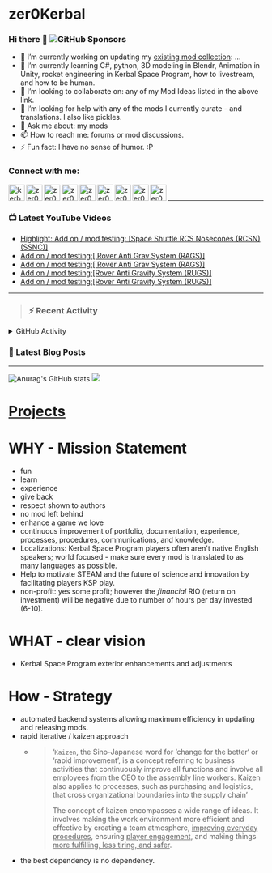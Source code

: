 # zer0Kerbal

### Hi there 👋 ![GitHub Sponsors](https://img.shields.io/github/sponsors/zer0Kerbal?color=purple&label=Github%20Sponsors&style=social)  
- 🔭 I’m currently working on updating my [existing mod collection](https://tinyurl.com/zer0KModTracker): ...
- 🌱 I’m currently learning C#, python, 3D modeling in Blendr, Animation in Unity, rocket engineering in Kerbal Space Program, how to livestream, and how to be human.
- 👯 I’m looking to collaborate on: any of my Mod Ideas listed in the above link.
- 🤔 I’m looking for help with any of the mods I currently curate - and translations. I also like pickles.
- 💬 Ask me about: my mods 
- 📫 How to reach me: forums or mod discussions.
- ⚡ Fun fact: I have no sense of humor. :P

### Connect with me:

<!--[<img align="left" alt="kerbalspaceprogram.com" width="32px" src="https://kerbalspaceprogram.com//favicon.ico" />][website]-->
[<img align="left" alt="kerbalspaceprogram.com" width="32px" src="https://cdn.icon-icons.com/icons2/1381/PNG/32/kerbalspaceprogram_93898.png" />][website]
[<img align="left" alt="zer0Kerbal | CurseForge" width="32px" src="https://cdn.jsdelivr.net/npm/simple-icons@v3/icons/curseforge.svg" />][curseforge]
[<img align="left" alt="zer0Kerbal | Reddit" width="32px" src="https://cdn.icon-icons.com/icons2/1945/PNG/512/iconfinder-reddit-4661631_122483.png" />][reddit]
[<img align="left" alt="zer0Kerbal | Patreon" width="32px" src="https://cdn.icon-icons.com/icons2/2429/PNG/512/patreon_logo_icon_147253.png" />][patreon]
[<img align="left" alt="zer0Kerbal | YouTube" width="32px" src="https://cdn.icon-icons.com/icons2/836/PNG/512/Youtube_icon-icons.com_66802.png" />][youtube]
[<img align="left" alt="zer0Kerbal | Twitch" width="32px" src="https://cdn.icon-icons.com/icons2/2699/PNG/512/twitch_logo_icon_170383.png" />][twitch]
[<img align="left" alt="zer0Kerbal | PayPal" width="32px" src="https://cdn.icon-icons.com/icons2/2699/PNG/512/paypal_logo_icon_168055.png" />][paypal]
[<img align="left" alt="zer0Kerbal | Buy Me a Coffee" width="32px" src="https://www.buymeacoffee.com/assets/img/bmc-meta-new/new/favicon.ico" />][buymeacoffee]
<!-- [<img align="left" alt="zer0Kerbal | buy me a coffee" width="22px" src="https://cdn.jsdelivr.net/npm/simple-icons@v3/icons/buymeacoffee.svg" />][buymeacoffee] -->
[<img align="left" alt="zer0Kerbal | Twitter" width="32px" src="https://cdn.icon-icons.com/icons2/836/PNG/32/Twitter_icon-icons.com_66803.png" />][twitter]
<!-- [<img align="left" alt="zer0Kerbal | Twitter" width="22px" src="https://cdn.jsdelivr.net/npm/simple-icons@v3/icons/twitter.svg" />][twitter] -->
<br />

---

### 📺 Latest YouTube Videos

<!-- YOUTUBE:START -->
- [Highlight: Add on / mod testing: [Space Shuttle RCS Nosecones &lpar;RCSN&rpar; &lpar;SSNC&rpar;]](https://www.youtube.com/watch?v=RJc-QvbX6VQ)
- [Add on / mod testing:[ Rover Anti Grav System &lpar;RAGS&rpar;]](https://www.youtube.com/watch?v=NeLISUou36c)
- [Add on / mod testing:[ Rover Anti Grav System &lpar;RAGS&rpar;]](https://www.youtube.com/watch?v=QyRfY0lpju0)
- [Add on / mod testing:[Rover Anti Gravity System &lpar;RUGS&rpar;]](https://www.youtube.com/watch?v=3vx80qaI-OI)
- [Add on / mod testing:[Rover Anti Gravity System &lpar;RUGS&rpar;]](https://www.youtube.com/watch?v=GLQqNlzc4N0)
<!-- YOUTUBE:END -->

---

>### :zap: Recent Activity

<details>
  <summary>GitHub Activity</summary>
  
<!--START_SECTION:activity-->
1. ❗️ Opened issue [#46](https://github.com/zer0Kerbal/ElephantEngine/issues/46) in [zer0Kerbal/ElephantEngine](https://github.com/zer0Kerbal/ElephantEngine)
2. ❗️ Closed issue [#36](https://github.com/zer0Kerbal/ElephantEngine/issues/36) in [zer0Kerbal/ElephantEngine](https://github.com/zer0Kerbal/ElephantEngine)
3. ❗️ Closed issue [#37](https://github.com/zer0Kerbal/ElephantEngine/issues/37) in [zer0Kerbal/ElephantEngine](https://github.com/zer0Kerbal/ElephantEngine)
4. ❗️ Closed issue [#34](https://github.com/zer0Kerbal/ElephantEngine/issues/34) in [zer0Kerbal/ElephantEngine](https://github.com/zer0Kerbal/ElephantEngine)
5. ❗️ Closed issue [#35](https://github.com/zer0Kerbal/ElephantEngine/issues/35) in [zer0Kerbal/ElephantEngine](https://github.com/zer0Kerbal/ElephantEngine)
6. ❗️ Closed issue [#45](https://github.com/zer0Kerbal/ElephantEngine/issues/45) in [zer0Kerbal/ElephantEngine](https://github.com/zer0Kerbal/ElephantEngine)
7. ❗️ Closed issue [#41](https://github.com/zer0Kerbal/ElephantEngine/issues/41) in [zer0Kerbal/ElephantEngine](https://github.com/zer0Kerbal/ElephantEngine)
8. 🎉 Merged PR [#44](https://github.com/zer0Kerbal/ElephantEngine/pull/44) in [zer0Kerbal/ElephantEngine](https://github.com/zer0Kerbal/ElephantEngine)
9. ❗️ Opened issue [#45](https://github.com/zer0Kerbal/ElephantEngine/issues/45) in [zer0Kerbal/ElephantEngine](https://github.com/zer0Kerbal/ElephantEngine)
10. 💪 Opened PR [#44](https://github.com/zer0Kerbal/ElephantEngine/pull/44) in [zer0Kerbal/ElephantEngine](https://github.com/zer0Kerbal/ElephantEngine)
<!--END_SECTION:activity-->

</details

---

### 📕 Latest Blog Posts

<!-- BLOG-POST-LIST:START -->
<!-- BLOG-POST-LIST:END -->

---

<!--- [![Anurag's GitHub stats](https://github-readme-stats.vercel.app/api?username=zer0Kerbal)](https://github.com/anuraghazra/github-readme-stats) -->
![Anurag's GitHub stats](https://github-readme-stats.vercel.app/api?username=zer0Kerbal&show_icons=true) <img src="https://github-readme-stats.vercel.app/api/top-langs/?username=zer0kerbal&layout=compact&hide_border=true&bg_color=bada55&langs_count=4">  

# [Projects](projects.md)
   
  
# WHY - Mission Statement

* fun
* learn
* experience
* give back
* respect shown to authors
* no mod left behind
* enhance a game we love
* continuous improvement of portfolio, documentation, experience, processes, procedures, communications, and knowledge.
* Localizations: Kerbal Space Program players often aren't native English speakers; world focused - make sure every mod is translated to as many languages as possible.
* Help to motivate STEAM and the future of science and innovation by facilitating players KSP play.
* non-profit: yes some profit; however the *financial* RIO (return on investment) will be negative due to number of hours per day invested (6-10).

# WHAT - clear vision

* Kerbal Space Program exterior enhancements and adjustments

# How - Strategy

* automated backend systems allowing maximum efficiency in updating and releasing mods.
* rapid iterative / kaizen approach
  * > ‘`Kaizen`, the Sino-Japanese word for ‘change for the better‘ or ‘rapid improvement’, is a concept referring to business activities that continuously improve all functions and involve all employees from the CEO to the assembly line workers. Kaizen also applies to processes, such as purchasing and logistics, that cross organizational boundaries into the supply chain’
    >
    > The concept of kaizen encompasses a wide range of ideas. It involves making the work environment more efficient and effective by creating a team atmosphere, <u>improving everyday procedures</u>, ensuring <u>player engagement</u>, and making things <u>more fulfilling, less tiring, and safer</u>.
- the best dependency is no dependency.

<!--
**zer0Kerbal/zer0Kerbal** is a ✨ _special_ ✨ repository because its `README.md` (this file) appears on your GitHub profile.
<img src="https://wakatime.com/share/@926db0f4-33a1-4545-8aa6-88d1f7186f67/18dd85d3-f64d-4bcc-a3c3-65302497efc0.svg" width=600 height=600> -->

[website]: https://forum.kerbalspaceprogram.com/index.php?/profile/190933-zer0kerbal/
[youtube]: https://www.youtube.com/channel/UCp9c8IaK4Gjgfj3O9QxrbDw
[twitter]: https://twitter.com/zer0Kerbal
[curseforge]: https://www.curseforge.com/members/zer0kerbal/projects
[twitch]: https://www.twitch.tv/zer0kerbal

[reddit]: https://www.reddit.com/user/zer0Kerbal
[patreon]: https://www.patreon.com/zer0Kerbal
[paypal]: https://www.paypal.com/donate?hosted_button_id=DC22YHMEJREKL
[buymeacoffee]: http://buymeacoffee.com/zer0Kerbal

